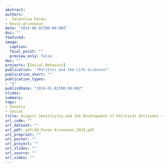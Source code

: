 ```yaml
---
abstract: 
authors:
- _Valentina Parma_
- Kevin Arceneaux
date: "2019-08-01T00:00:00Z"
doi: ""
featured:
image:
  caption: 
  focal_point: ""
  preview_only: false
doi: ""
projects: [Social Behavior]
publication: '*Politics and the Life Sciences*'
publication_short: ""
publication_types:
- "2"
publishDate: "2019-01-01T00:00:00Z"
slides:
summary: 
tags:
- Sensory
- Social
title: Disgust Sensitivity and the Development of Political Attitudes among Children and Their Parents
url_code: ""
url_dataset: ""
url_pdf: pdf/40_Parma Arceneaux_2019.pdf
url_preprint: ""
url_poster: ""
url_project: ""
url_slides: ""
url_source: ""
url_video: ""
---
```

